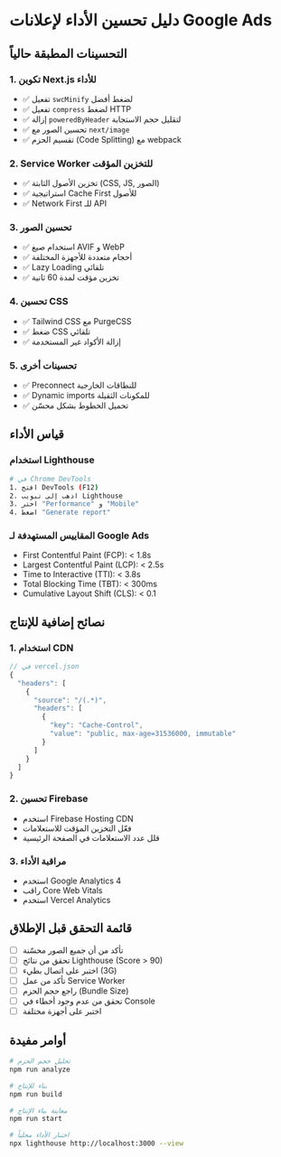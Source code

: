 # دليل تحسين الأداء لإعلانات Google Ads

## التحسينات المطبقة حالياً

### 1. تكوين Next.js للأداء
- ✅ تفعيل `swcMinify` لضغط أفضل
- ✅ تفعيل `compress` لضغط HTTP
- ✅ إزالة `poweredByHeader` لتقليل حجم الاستجابة
- ✅ تحسين الصور مع `next/image`
- ✅ تقسيم الحزم (Code Splitting) مع webpack

### 2. Service Worker للتخزين المؤقت
- ✅ تخزين الأصول الثابتة (CSS, JS, الصور)
- ✅ استراتيجية Cache First للأصول
- ✅ Network First للـ API

### 3. تحسين الصور
- ✅ استخدام صيغ AVIF و WebP
- ✅ أحجام متعددة للأجهزة المختلفة
- ✅ Lazy Loading تلقائي
- ✅ تخزين مؤقت لمدة 60 ثانية

### 4. تحسين CSS
- ✅ Tailwind CSS مع PurgeCSS
- ✅ ضغط CSS تلقائي
- ✅ إزالة الأكواد غير المستخدمة

### 5. تحسينات أخرى
- ✅ Preconnect للنطاقات الخارجية
- ✅ Dynamic imports للمكونات الثقيلة
- ✅ تحميل الخطوط بشكل محسّن

## قياس الأداء

### استخدام Lighthouse
```bash
# في Chrome DevTools
1. افتح DevTools (F12)
2. اذهب إلى تبويب Lighthouse
3. اختر "Performance" و "Mobile"
4. اضغط "Generate report"
```

### المقاييس المستهدفة لـ Google Ads
- First Contentful Paint (FCP): < 1.8s
- Largest Contentful Paint (LCP): < 2.5s
- Time to Interactive (TTI): < 3.8s
- Total Blocking Time (TBT): < 300ms
- Cumulative Layout Shift (CLS): < 0.1

## نصائح إضافية للإنتاج

### 1. استخدام CDN
```javascript
// في vercel.json
{
  "headers": [
    {
      "source": "/(.*)",
      "headers": [
        {
          "key": "Cache-Control",
          "value": "public, max-age=31536000, immutable"
        }
      ]
    }
  ]
}
```

### 2. تحسين Firebase
- استخدم Firebase Hosting CDN
- فعّل التخزين المؤقت للاستعلامات
- قلل عدد الاستعلامات في الصفحة الرئيسية

### 3. مراقبة الأداء
- استخدم Google Analytics 4
- راقب Core Web Vitals
- استخدم Vercel Analytics

## قائمة التحقق قبل الإطلاق

- [ ] تأكد من أن جميع الصور محسّنة
- [ ] تحقق من نتائج Lighthouse (Score > 90)
- [ ] اختبر على اتصال بطيء (3G)
- [ ] تأكد من عمل Service Worker
- [ ] راجع حجم الحزم (Bundle Size)
- [ ] تحقق من عدم وجود أخطاء في Console
- [ ] اختبر على أجهزة مختلفة

## أوامر مفيدة

```bash
# تحليل حجم الحزم
npm run analyze

# بناء للإنتاج
npm run build

# معاينة بناء الإنتاج
npm run start

# اختبار الأداء محلياً
npx lighthouse http://localhost:3000 --view